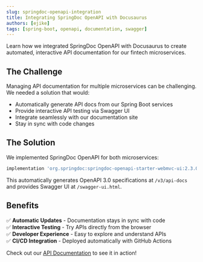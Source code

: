 ```yaml
---
slug: springdoc-openapi-integration
title: Integrating SpringDoc OpenAPI with Docusaurus
authors: [ejike]
tags: [spring-boot, openapi, documentation, swagger]
---
```


Learn how we integrated SpringDoc OpenAPI with Docusaurus to create automated, interactive API documentation for our fintech microservices.

<!-- truncate -->

## The Challenge

Managing API documentation for multiple microservices can be challenging. We needed a solution that would:

- Automatically generate API docs from our Spring Boot services
- Provide interactive API testing via Swagger UI
- Integrate seamlessly with our documentation site
- Stay in sync with code changes

## The Solution

We implemented SpringDoc OpenAPI for both microservices:

```gradle
implementation 'org.springdoc:springdoc-openapi-starter-webmvc-ui:2.3.0'
```

This automatically generates OpenAPI 3.0 specifications at `/v3/api-docs` and provides Swagger UI at `/swagger-ui.html`.

## Benefits

✅ **Automatic Updates** - Documentation stays in sync with code  
✅ **Interactive Testing** - Try APIs directly from the browser  
✅ **Developer Experience** - Easy to explore and understand APIs  
✅ **CI/CD Integration** - Deployed automatically with GitHub Actions

Check out our [API Documentation](/docs/xml-sanitizer/api) to see it in action!
